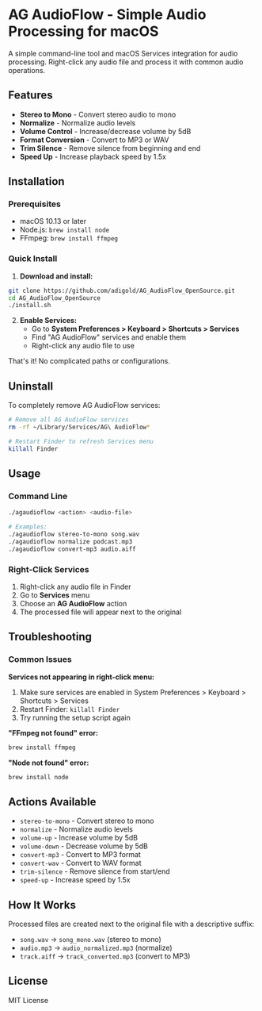 # AG AudioFlow - Simple Audio Processing for macOS

A simple command-line tool and macOS Services integration for audio processing. Right-click any audio file and process it with common audio operations.

## Features

- **Stereo to Mono** - Convert stereo audio to mono
- **Normalize** - Normalize audio levels
- **Volume Control** - Increase/decrease volume by 5dB
- **Format Conversion** - Convert to MP3 or WAV
- **Trim Silence** - Remove silence from beginning and end
- **Speed Up** - Increase playback speed by 1.5x

## Installation

### Prerequisites
- macOS 10.13 or later
- Node.js: `brew install node`
- FFmpeg: `brew install ffmpeg`

### Quick Install

1. **Download and install:**
```bash
git clone https://github.com/adigold/AG_AudioFlow_OpenSource.git
cd AG_AudioFlow_OpenSource
./install.sh
```

2. **Enable Services:**
   - Go to **System Preferences > Keyboard > Shortcuts > Services**
   - Find "AG AudioFlow" services and enable them
   - Right-click any audio file to use

That's it! No complicated paths or configurations.

## Uninstall

To completely remove AG AudioFlow services:

```bash
# Remove all AG AudioFlow services
rm -rf ~/Library/Services/AG\ AudioFlow*

# Restart Finder to refresh Services menu
killall Finder
```

## Usage

### Command Line
```bash
./agaudioflow <action> <audio-file>

# Examples:
./agaudioflow stereo-to-mono song.wav
./agaudioflow normalize podcast.mp3
./agaudioflow convert-mp3 audio.aiff
```

### Right-Click Services
1. Right-click any audio file in Finder
2. Go to **Services** menu
3. Choose an **AG AudioFlow** action
4. The processed file will appear next to the original

## Troubleshooting

### Common Issues

**Services not appearing in right-click menu:**
1. Make sure services are enabled in System Preferences > Keyboard > Shortcuts > Services
2. Restart Finder: `killall Finder`
3. Try running the setup script again

**"FFmpeg not found" error:**
```bash
brew install ffmpeg
```

**"Node not found" error:**
```bash
brew install node
```

## Actions Available

- `stereo-to-mono` - Convert stereo to mono
- `normalize` - Normalize audio levels
- `volume-up` - Increase volume by 5dB
- `volume-down` - Decrease volume by 5dB
- `convert-mp3` - Convert to MP3 format
- `convert-wav` - Convert to WAV format
- `trim-silence` - Remove silence from start/end
- `speed-up` - Increase speed by 1.5x

## How It Works

Processed files are created next to the original file with a descriptive suffix:
- `song.wav` → `song_mono.wav` (stereo to mono)
- `audio.mp3` → `audio_normalized.mp3` (normalize)
- `track.aiff` → `track_converted.mp3` (convert to MP3)

## License

MIT License